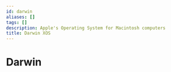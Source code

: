 ```yaml
---
id: darwin
aliases: []
tags: []
description: Apple's Operating System for Macintosh computers
title: Darwin XOS
---
```



# Darwin

